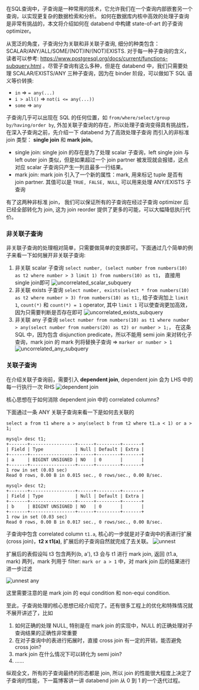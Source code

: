 在SQL查询中，子查询是一种常用的技术，它允许我们在一个查询内部嵌套另一个查询，以实现更复杂的数据检索和分析。
如何在数据库内核中高效的处理子查询是非常有挑战的，本文将介绍如何在 databend 中构建 state-of-art 的子查询 optimizer。


从宽泛的角度，子查询分为关联和非关联子查询, 细分的种类包含：SCALAR/ANY/ALL/SOME/(NOT)IN/(NOT)EXISTS. 对于每一种子查询的含义，读者可以参考: https://www.postgresql.org/docs/current/functions-subquery.html 。尽管子查询有这么多种，但是在 databend 中，我们只需要处理 SCALAR/EXISTS/ANY 三种子查询，因为在 binder 阶段，可以做如下 SQL 语义等价转换:
- `in` => `= any(...)`
- `i > all()` => `not(i <= any(...))`
- `some` => `any`

子查询几乎可以出现在 SQL 的任何位置，如 `from/where/select/group by/having/order by`, 外加关联子查询的存在，所以处理子查询变得具有挑战性，在深入子查询之前，先介绍一下 databend 为了高效处理子查询
而引入的非标准 join 类型： **single join** 和 **mark join**。

- single join: single join 的存在是为了处理 scalar 子查询，left single join 与 left outer join 类似，但是如果超过一个 join partner 被发现就会报错，这点对应 scalar 子查询只产生一列且最多一行结果。
- mark join: mark join 引入了一个新的属性：mark, 用来标记 tuple 是否有 join partner. 其值可以是 `TRUE, FALSE, NULL`, 可以用来处理 ANY/EXISTS 子查询

有了这两种非标准 join， 我们可以保证所有的子查询在经过子查询 optimizer 后已经全部转化为 join, 这为 join reorder 提供了更多的可能，可以大幅降低执行代价。

### 非关联子查询

非关联子查询的处理相对简单，只需要做简单的变换即可。下面通过几个简单的例子来看一下如何展开非关联子查询:

1. 非关联 scalar 子查询 `select number, (select number from numbers(10) as t2 where number > 3 limit 1) from numbers(10) as t1`， 直接用 single join即可
   ![uncorrelated_scalar_subquery](images/uncorrelated_scalar_subquery.jpg)
2. 非关联 exists 子查询 `select number, exists(select * from numbers(10) as t2 where number > 3) from numbers(10) as t1;`, 给子查询加上 `limit 1`, `count(*)` 和 `count(*) = 1` operator, 其中 `limit 1` 可以使查询更加高效，因为只需要判断是否存在即可
   ![uncorrelated_exists_subquery](images/uncorrelated_exists_subquery.jpg)
3. 非关联 any 子查询 `select number from numbers(10) as t1 where number > any(select number from numbers(20) as t2) or number > 1;`， 在这条 SQL 中，因为包含 disjunction predicate，所以不能用 semi join 来对转化子查询，mark join 的 mark 列将替换子查询 => `marker or number > 1`
   ![uncorrelated_any_subquery](images/uncorrelated_any_subquery.jpg)

### 关联子查询

在介绍关联子查询前，需要引入 **dependent join**, dependent join 会为 LHS 中的每一行执行一次 RHS
![dependent join](images/dependent_join.jpg)

核心思想在于如何消除 dependent join 中的 correlated columns?

下面通过一条 ANY 关联子查询来看一下是如何去关联的

`select a from t1 where a > any(select b from t2 where t1.a < 1) or a > 1;`
```
mysql> desc t1;
+-------+-----------------+------+---------+-------+
| Field | Type            | Null | Default | Extra |
+-------+-----------------+------+---------+-------+
| a     | BIGINT UNSIGNED | NO   | 0       |       |
+-------+-----------------+------+---------+-------+
1 row in set (0.03 sec)
Read 0 rows, 0.00 B in 0.015 sec., 0 rows/sec., 0.00 B/sec.

mysql> desc t2;
+-------+-----------------+------+---------+-------+
| Field | Type            | Null | Default | Extra |
+-------+-----------------+------+---------+-------+
| b     | BIGINT UNSIGNED | NO   | 0       |       |
+-------+-----------------+------+---------+-------+
1 row in set (0.03 sec)
Read 0 rows, 0.00 B in 0.017 sec., 0 rows/sec., 0.00 B/sec.
```
子查询中包含 correlated column `t1.a`, 核心的一步就是对子查询中的表进行扩展(cross join)，**t2 x t1(a)**, 扩展后的子查询自然就完成了去关联。
![unnest](images/unnest.jpg)

扩展后的表假设叫 t3 包含两列(b, a'), t3 会与 t1 进行 mark join, 返回 (t1.a, mark) 两列，mark 列用于 filter: `mark or a > 1` 中，对 mark join 后的结果进行进一步过滤

![unnest any](images/unnest_any.jpg)

这里需要注意的是 mark join 的 equi condition 和 non-equi condition.


至此，子查询处理的核心思想已经介绍完了。还有很多工程上的优化和特殊情况就不展开讲述了，比如
1. 如何正确的处理 NULL, 特别是在 mark join 的实现中，NULL 的正确处理对子查询结果的正确性非常重要
2. 在对子查询中的表进行拓展时，直接 cross join 有一定的开销，能否避免 cross join?
3. mark join 在什么情况下可以转化为 semi join?
4. ......

纵观全文，所有的子查询最终的形态都是 join, 所以 join 的性能很大程度上决定了子查询的性能，下一篇博客讲一讲 databend join 从 0 到 1 的一个迭代过程。

